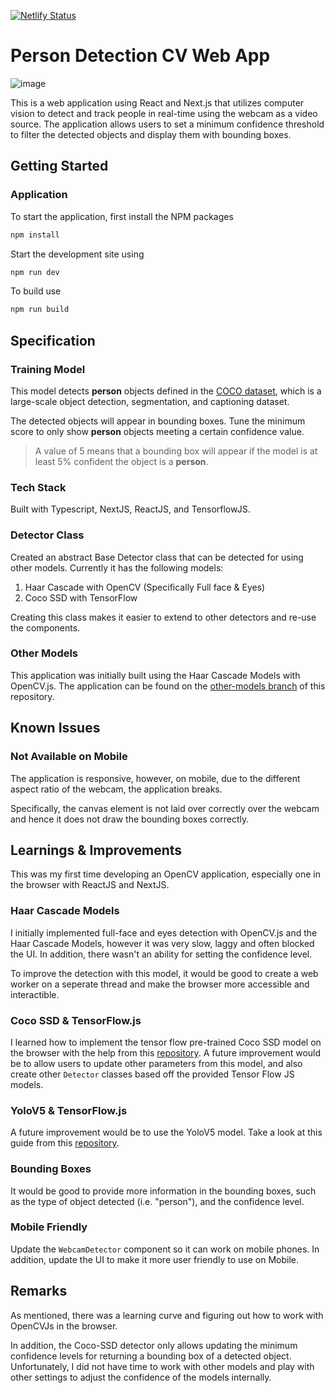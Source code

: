 [![Netlify Status](https://api.netlify.com/api/v1/badges/aa078c15-1dfe-4769-8f68-081b524e56e2/deploy-status)](https://app.netlify.com/sites/dainty-gaufre-59043c/deploys)
# Person Detection CV Web App

![image](https://github.com/yilverdeja/people-tracking-cv/assets/29952939/ba6bde22-8ca3-4dd0-a36d-ccc0c2a87f52)

This is a web application using React and Next.js that utilizes computer vision to detect and track people in real-time using the webcam as a video source. The application allows users to set a minimum confidence threshold to filter the detected objects and display them with bounding boxes.

## Getting Started

### Application

To start the application, first install the NPM packages

```bash
npm install
```

Start the development site using

```bash
npm run dev
```

To build use

```bash
npm run build
```

## Specification

### Training Model

This model detects **person** objects defined in the [COCO dataset](https://github.com/tensorflow/tfjs-models/tree/master/coco-ssd), which is a large-scale object detection, segmentation, and captioning dataset.

The detected objects will appear in bounding boxes. Tune the minimum score to only show **person** objects meeting a certain confidence value.

> A value of 5 means that a bounding box will appear if the model is at least 5% confident the object is a **person**.

### Tech Stack

Built with Typescript, NextJS, ReactJS, and TensorflowJS.

### Detector Class

Created an abstract Base Detector class that can be detected for using other models. Currently it has the following models:

1. Haar Cascade with OpenCV (Specifically Full face & Eyes)
2. Coco SSD with TensorFlow

Creating this class makes it easier to extend to other detectors and re-use the components.

### Other Models

This application was initially built using the Haar Cascade Models with OpenCV.js. The application can be found on the [other-models branch](https://github.com/yilverdeja/people-tracking-cv/tree/other-models) of this repository.

## Known Issues

### Not Available on Mobile

The application is responsive, however, on mobile, due to the different aspect ratio of the webcam, the application breaks.

Specifically, the canvas element is not laid over correctly over the webcam and hence it does not draw the bounding boxes correctly.

## Learnings & Improvements

This was my first time developing an OpenCV application, especially one in the browser with ReactJS and NextJS.

### Haar Cascade Models

I initially implemented full-face and eyes detection with OpenCV.js and the Haar Cascade Models, however it was very slow, laggy and often blocked the UI. In addition, there wasn't an ability for setting the confidence level.

To improve the detection with this model, it would be good to create a web worker on a seperate thread and make the browser more accessible and interactible.

### Coco SSD & TensorFlow.js

I learned how to implement the tensor flow pre-trained Coco SSD model on the browser with the help from this [repository](https://github.com/tensorflow/tfjs-models/tree/master/coco-ssd). A future improvement would be to allow users to update other parameters from this model, and also create other `Detector` classes based off the provided Tensor Flow JS models. 

### YoloV5 & TensorFlow.js

A future improvement would be to use the YoloV5 model. Take a look at this guide from this [repository](https://github.com/Hyuto/yolov5-tfjs).

### Bounding Boxes
It would be good to provide more information in the bounding boxes, such as the type of object detected (i.e. "person"), and the confidence level.

### Mobile Friendly
Update the `WebcamDetector` component so it can work on mobile phones. In addition, update the UI to make it more user friendly to use on Mobile.

## Remarks

As mentioned, there was a learning curve and figuring out how to work with OpenCVJs in the browser.

In addition, the Coco-SSD detector only allows updating the minimum confidence levels for returning a bounding box of a detected object. Unfortunately, I did not have time to work with other models and play with other settings to adjust the confidence of the models internally.
